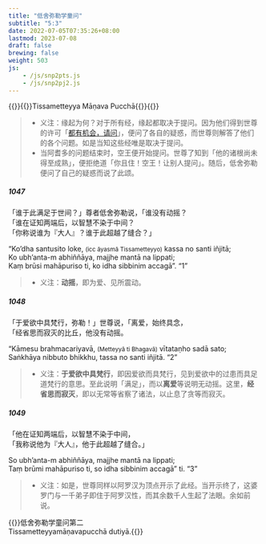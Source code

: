 ```yaml
---
title: "低舍弥勒学童问"
subtitle: "5:3"
date: 2022-07-05T07:35:26+08:00
lastmod: 2023-07-08
draft: false
brewing: false
weight: 503
js:
    - /js/snp2pts.js
    - /js/snp2pj2.js
---
```



{{<subtitle>}}{{<suttalink src="snp5.3">}}Tissametteyya Māṇava Pucchā{{</suttalink>}}{{</subtitle>}}

> - 义注：缘起为何？对于所有经，缘起都取决于提问。因为他们得到世尊的许可「[都有机会，请问](../501/#1037)」，便问了各自的疑惑，而世尊则解答了他们的各个问题。如是当知这些经唯是取决于提问。
> - 当阿耆多的问题结束时，空王便开始提问。世尊了知到「他的诸根尚未得至成熟」，便拒绝道「你且住！空王！让别人提问」。随后，低舍弥勒便问了自己的疑惑而说了此颂。

##### 1047

「谁于此满足于世间？」尊者低舍弥勒说，「谁没有动摇？  
「谁在证知两端后，以智慧不染于中间？  
「你称说谁为『大人』？谁于此超越了缝合？」

“Ko’dha santusito loke, <small>(icc āyasmā Tissametteyyo)</small> kassa no santi iñjitā;  
Ko ubh’anta-m abhiññāya, majjhe mantā na lippati;  
Kaṃ brūsi mahāpuriso ti, ko idha sibbinim accagā”. <q>1</q>

> - 义注：**动摇**，即为爱、见所震动。

##### 1048

「于爱欲中具梵行，弥勒！」世尊说，「离爱，始终具念，  
「经省思而寂灭的比丘，他没有动摇。

“Kāmesu brahmacariyavā, <small>(Metteyyā ti Bhagavā)</small> vītataṇho sadā sato;  
Saṅkhāya nibbuto bhikkhu, tassa no santi iñjitā. <q>2</q>

> - 义注：**于爱欲中具梵行**，即因爱欲而具梵行，见到爱欲中的过患而具足道梵行的意思。至此说明「满足」，而以**离爱**等说明无动摇。这里，**经省思而寂灭**，即以无常等省察了诸法，以止息了贪等而寂灭。

##### 1049

「他在证知两端后，以智慧不染于中间，  
「我称说他为『大人』，他于此超越了缝合。」

So ubh’anta-m abhiññāya, majjhe mantā na lippati;  
Taṃ brūmi mahāpuriso ti, so idha sibbinim accagā” ti. <q>3</q>

> - 义注：如是，世尊同样以阿罗汉为顶点开示了此经。当开示终了，这婆罗门与一千弟子即住于阿罗汉性，而其余数千人生起了法眼。余如前说。


{{<eof>}}低舍弥勒学童问第二<br>Tissametteyyamāṇavapucchā dutiyā.{{</eof>}}